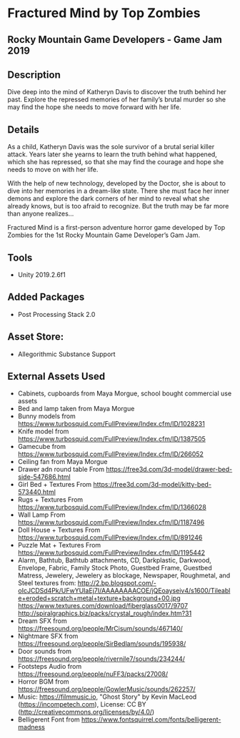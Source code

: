 # Fractured Mind by Top Zombies
## Rocky Mountain Game Developers - Game Jam 2019

## Description
Dive deep into the mind of Katheryn Davis to discover the truth behind her past. Explore the repressed memories of her family’s brutal murder so she may find the hope she needs to move forward with her life.

## Details
As a child, Katheryn Davis was the sole survivor of a brutal serial killer attack. Years later she yearns to learn the truth behind what happened, which she has repressed, so that she may find the courage and hope she needs to move on with her life.

With the help of new technology, developed by the Doctor, she is about to dive into her memories in a dream-like state. There she must face her inner demons and explore the dark corners of her mind to reveal what she already knows, but is too afraid to recognize. But the truth may be far more than anyone realizes…

Fractured Mind is a first-person adventure horror game developed by Top Zombies for the 1st Rocky Mountain Game Developer’s Gam Jam.

## Tools
- Unity 2019.2.6f1

## Added Packages
- Post Processing Stack 2.0

## Asset Store: 
- Allegorithmic Substance Support

## External Assets Used
- Cabinets, cupboards from Maya Morgue, school bought commercial use assets
- Bed and lamp taken from Maya Morgue
- Bunny models from https://www.turbosquid.com/FullPreview/Index.cfm/ID/1028231
- Knife model from https://www.turbosquid.com/FullPreview/Index.cfm/ID/1387505
- Gamecube from https://www.turbosquid.com/FullPreview/Index.cfm/ID/266052
- Ceiling fan from Maya Morgue
- Drawer adn round table From	https://free3d.com/3d-model/drawer-bed-side-547686.html
- Girl Bed + Textures	From https://free3d.com/3d-model/kitty-bed-573440.html
- Rugs + Textures	From https://www.turbosquid.com/FullPreview/Index.cfm/ID/1366028
- Wall Lamp	From https://www.turbosquid.com/FullPreview/Index.cfm/ID/1187496
- Doll House + Textures	From https://www.turbosquid.com/FullPreview/Index.cfm/ID/891246
- Puzzle Mat + Textures	From https://www.turbosquid.com/FullPreview/Index.cfm/ID/1195442
- Alarm, Bathtub, Bathtub attachments, CD, Darkplastic, Darkwood, Envelope, Fabric, Family Stock Photo, Guestbed Frame, Guestbed Matress, Jewelery, Jewelery as blockage, Newspaper, Roughmetal, and Steel textures from:
http://2.bp.blogspot.com/-oIcJCDSd4Pk/UFwYUIaEj7I/AAAAAAAACOE/jQEoayseiv4/s1600/Tileable+eroded+scratch+metal+texture+background+00.jpg
https://www.textures.com/download/fiberglass0017/9707
http://spiralgraphics.biz/packs/crystal_rough/index.htm?31
- Dream SFX from https://freesound.org/people/MrCisum/sounds/467140/
- Nightmare SFX from https://freesound.org/people/SirBedlam/sounds/195938/
- Door sounds from https://freesound.org/people/rivernile7/sounds/234244/
- Footsteps Audio from https://freesound.org/people/nuFF3/packs/27008/
- Horror BGM from https://freesound.org/people/GowlerMusic/sounds/262257/
- Music: https://filmmusic.io, "Ghost Story" by Kevin MacLeod (https://incompetech.com), License: CC BY (http://creativecommons.org/licenses/by/4.0/)
- Belligerent Font from https://www.fontsquirrel.com/fonts/belligerent-madness
